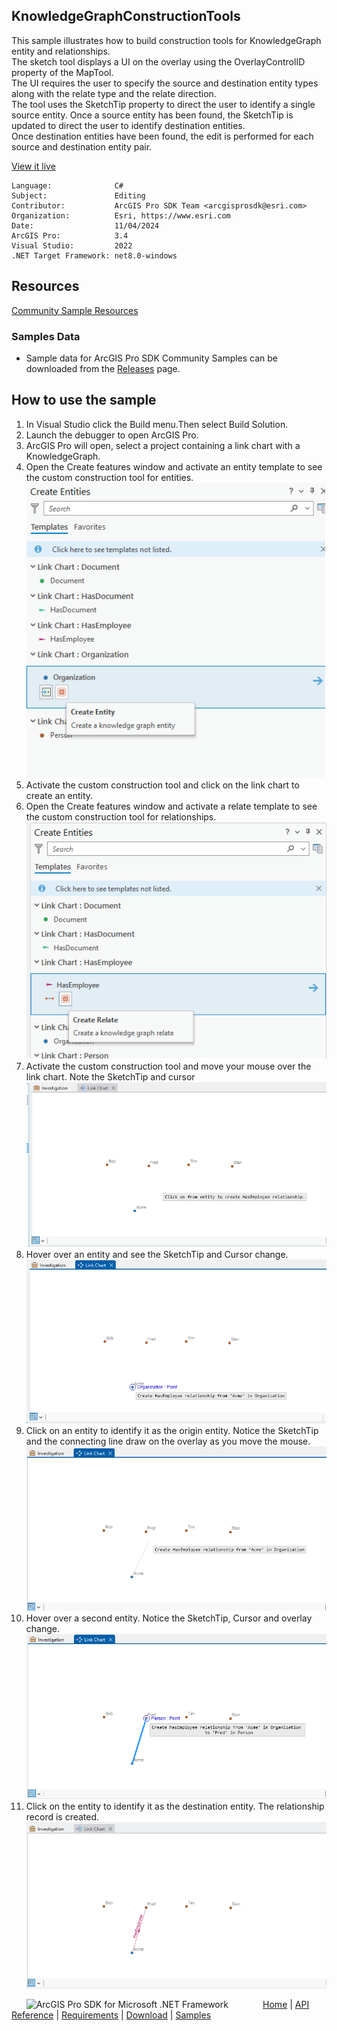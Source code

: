 ## KnowledgeGraphConstructionTools

<!-- TODO: Write a brief abstract explaining this sample -->
This sample illustrates how to build construction tools for KnowledgeGraph entity and relationships.   
The sketch tool displays a UI on the overlay using the OverlayControlID property of the MapTool.   
The UI requires the user to specify the source and destination entity types along with the relate type and  the relate direction.   
The tool uses the SketchTip property to direct the user to identify a single source entity. Once a source entity has been found, the SketchTip is updated to direct the user to identify destination entities.   
Once destination entities have been found, the edit is performed for each source and destination entity pair.   
  


<a href="https://pro.arcgis.com/en/pro-app/sdk/" target="_blank">View it live</a>

<!-- TODO: Fill this section below with metadata about this sample-->
```
Language:              C#
Subject:               Editing
Contributor:           ArcGIS Pro SDK Team <arcgisprosdk@esri.com>
Organization:          Esri, https://www.esri.com
Date:                  11/04/2024
ArcGIS Pro:            3.4
Visual Studio:         2022
.NET Target Framework: net8.0-windows
```

## Resources

[Community Sample Resources](https://github.com/Esri/arcgis-pro-sdk-community-samples#resources)

### Samples Data

* Sample data for ArcGIS Pro SDK Community Samples can be downloaded from the [Releases](https://github.com/Esri/arcgis-pro-sdk-community-samples/releases) page.  

## How to use the sample
<!-- TODO: Explain how this sample can be used. To use images in this section, create the image file in your sample project's screenshots folder. Use relative url to link to this image using this syntax: ![My sample Image](FacePage/SampleImage.png) -->
1. In Visual Studio click the Build menu.Then select Build Solution.
2. Launch the debugger to open ArcGIS Pro.  
3. ArcGIS Pro will open, select a project containing a link chart with a KnowledgeGraph.   
4. Open the Create features window and activate an entity template to see the custom construction tool for entities.  
![UI](Screenshots/EntityConstructionTool.png)        
5. Activate the custom construction tool and click on the link chart to create an entity.   
6. Open the Create features window and activate a relate template to see the custom construction tool for relationships.  
![UI](Screenshots/RelateConstructionTool.png)        
7. Activate the custom construction tool and move your mouse over the link chart.  Note the SketchTip and cursor  
![UI](Screenshots/RelateTool_1_ClickOnFromEntity.png)        
8. Hover over an entity and see the SketchTip and Cursor change.  
![UI](Screenshots/RelateTool_2_HoverOriginEntity.png)        
9. Click on an entity to identify it as the origin entity. Notice the SketchTip and the connecting line draw  on the overlay as you move the mouse.  
![UI](Screenshots/RelateTool_3_IdentifiedOriginEntity.png)        
10. Hover over a second entity. Notice the SketchTip, Cursor and overlay change.  
![UI](Screenshots/RelateTool_4_HoverDestinationEntity.png)        
11. Click on the entity to identify it as the destination entity. The relationship record is created.  
![UI](Screenshots/RelateTool_5_RelationshipCreated.png)        
  

<!-- End -->

&nbsp;&nbsp;&nbsp;&nbsp;&nbsp;&nbsp;<img src="https://esri.github.io/arcgis-pro-sdk/images/ArcGISPro.png"  alt="ArcGIS Pro SDK for Microsoft .NET Framework" height = "20" width = "20" align="top"  >
&nbsp;&nbsp;&nbsp;&nbsp;&nbsp;&nbsp;&nbsp;&nbsp;&nbsp;&nbsp;&nbsp;&nbsp;
[Home](https://github.com/Esri/arcgis-pro-sdk/wiki) | <a href="https://pro.arcgis.com/en/pro-app/latest/sdk/api-reference" target="_blank">API Reference</a> | [Requirements](https://github.com/Esri/arcgis-pro-sdk/wiki#requirements) | [Download](https://github.com/Esri/arcgis-pro-sdk/wiki#installing-arcgis-pro-sdk-for-net) | <a href="https://github.com/esri/arcgis-pro-sdk-community-samples" target="_blank">Samples</a>
